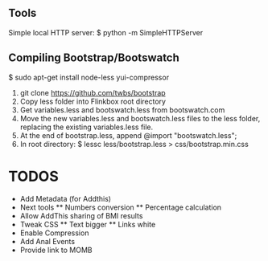 ## Tools ##
Simple local HTTP server:
$ python -m SimpleHTTPServer

## Compiling Bootstrap/Bootswatch
$ sudo apt-get install node-less yui-compressor

1. git clone https://github.com/twbs/bootstrap
1. Copy less folder into Flinkbox root directory
1. Get variables.less and bootswatch.less from bootswatch.com
1. Move the new variables.less and bootswatch.less files to the less folder, replacing the existing variables.less file.
1. At the end of bootstrap.less, append @import "bootswatch.less";
1. In root directory:
$ lessc less/bootstrap.less > css/bootstrap.min.css


# TODOS ##
* Add Metadata (for Addthis)
* Next tools
** Numbers conversion
** Percentage calculation
* Allow AddThis sharing of BMI results
* Tweak CSS
** Text bigger
** Links white
* Enable Compression
* Add Anal Events
* Provide link to MOMB

